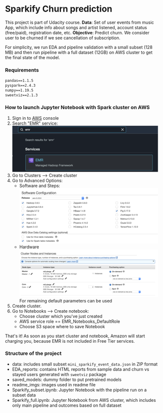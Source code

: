 # Sparkify Churn prediction

This project is part of Udacity course.
**Data**: Set of user events from music App, which include info about songs and artist listened, account status (free/paid), registration date, etc. 
**Objective**: Predict churn. We consider user to be churned if we see cancellation of subscription.

For simplicity, we run EDA and pipeline validation with a small subset (128 MB) and then run pipeline with a full dataset (12GB) on AWS cluster to get the final state of the model. 

### Requirements
```
pandas==1.1.5
pyspark==2.4.3
numpy==1.19.5
sweetviz==2.1.3
```

### How to launch Jupyter Notebook with Spark cluster on AWS
1. Sign in to [AWS](https://aws.amazon.com) console
2. Search "EMR" service:
![search emr](./readme_imgs/emr_search.png)
3. Go to Clusters --> Create cluster
4. Go to Advanced Options:
    * Software and Steps:
    ![Software and Steps](./readme_imgs/software_config.png)
    * Hardware
    ![Hardware](./readme_imgs/hardware_config.png)
   For remaining default parameters can be used
5. Create cluster.
6. Go to Notebooks --> Create notebook:
    * Choose cluster which you've just created
    * AWS service role == EMR_Notebooks_DefaultRole
    * Choose S3 space where to save Notebook

That's it! As soon as you start cluster and notebook, Amazon will start charging you, because EMR is not included in Free Tier services. 

### Structure of the project
* data: includes small subset `mini_sparkify_event_data.json` in ZIP format
* EDA_reports: contains HTML reports from sample data and churn vs stayed users generated with `sweetviz` package
* saved_models: dummy folder to put pretrained models
* readme_imgs: images used in readme file
* Sparkify_subset.ipynb: Jupyter Notebook with the pipeline run on a subset data
* Sparkify_full.ipynb: Jupyter Notebook from AWS cluster, which includes only main pipeline and outcomes based on full dataset